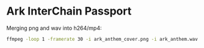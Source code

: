 # Ark InterChain Passport

Merging png and wav into h264/mp4:

```sh
ffmpeg -loop 1 -framerate 30 -i ark_anthem_cover.png -i ark_anthem.wav -c:v libx264 -vf scale=720:720 -c:a aac -b:a 192k -pix_fmt yuv420p -shortest output_720p.mp4
```